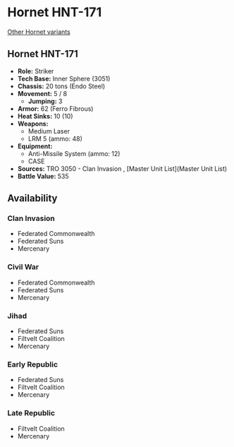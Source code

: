 # Hornet HNT-171 

[Other Hornet variants](../hornet.md) 

## Hornet HNT-171 

- **Role:** Striker 
- **Tech Base:** Inner Sphere (3051) 
- **Chassis:** 20 tons (Endo Steel) 
- **Movement:** 5 / 8 
  - **Jumping:** 3 
- **Armor:** 62 (Ferro Fibrous) 
- **Heat Sinks:** 10 (10) 
- **Weapons:** 
  - Medium Laser 
  - LRM 5 (ammo: 48) 
- **Equipment:** 
  - Anti-Missile System (ammo: 12) 
  - CASE 
- **Sources:** TRO 3050 - Clan Invasion , [Master Unit List](Master Unit List) 
- **Battle Value:** 535 

## Availability 

### Clan Invasion 

- Federated Commonwealth 
- Federated Suns 
- Mercenary 

### Civil War 

- Federated Commonwealth 
- Federated Suns 
- Mercenary 

### Jihad 

- Federated Suns 
- Filtvelt Coalition 
- Mercenary 

### Early Republic 

- Federated Suns 
- Filtvelt Coalition 
- Mercenary 

### Late Republic 

- Filtvelt Coalition 
- Mercenary 


